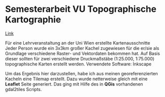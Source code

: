# Semesterarbeit VU Topographische Kartographie

[Link](https://ryepenchi.github.io/topokarto_semesterarbeit)

Für eine Lehrveranstaltung an der Uni Wien erstellte Kartenausschnitte
Jeder Person wurde ein 3x3km großer Kachel zugewiesen für die er/sie als Grundlage verschiedene Raster- und Vektordaten bekommen hat.
Auf Basis dieser sollten für zwei verschiedene Druckmaßstäbe (1:25.000, 1:75.000) topographische Karten erstellt werden.
Verwendete Software: Inkscape

Um das Ergebnis hier darzustellen, habe ich aus meinen georeferenzierten Kacheln eine Tilemap erstellt.
Dazu wurde netterweise gleich mit eine **Leaflet** Seite generiert.
Das ging mit Hilfe des in **QGis** vorhandenen gdal2tiles Scripts.
